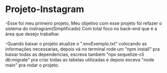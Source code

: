 # Projeto-Instagram

-Esse foi meu primeiro projeto, Meu objetivo com esse projeto foi refazer o sistema do instragram(Simplificado) Com total foco no back-end que é a área que desejo trabalhar.

-Quando baixar o projeto atualize o ".envExemplo.txt" colocando as informações necessarias, depois vá no terminal rode um "npm install" pra baixar todas as dependencias, escreva também "npx sequelize-cli db:migrate" pra criar todas as tabelas utilizadas e depois esceva "node main" pra rodar o projeto.
